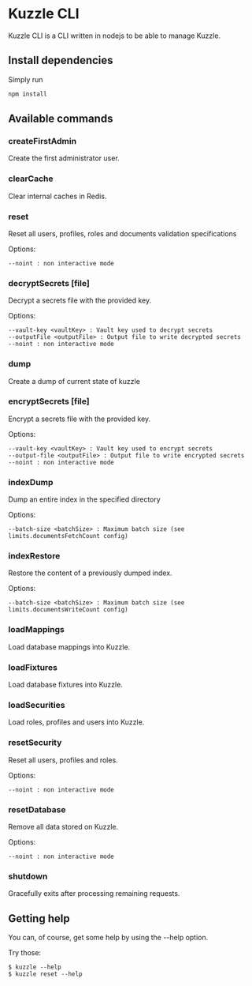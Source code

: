 # Kuzzle CLI

Kuzzle CLI is a CLI written in nodejs to be able to manage Kuzzle.

## Install dependencies

Simply run

```sh
npm install
```

## Available commands

### createFirstAdmin

Create the first administrator user.

### clearCache

Clear internal caches in Redis.

### reset

Reset all users, profiles, roles and documents validation specifications

Options:

    --noint : non interactive mode

### decryptSecrets [file]

Decrypt a secrets file with the provided key.

Options:

    --vault-key <vaultKey> : Vault key used to decrypt secrets
    --outputFile <outputFile> : Output file to write decrypted secrets
    --noint : non interactive mode

### dump

Create a dump of current state of kuzzle

### encryptSecrets [file]

Encrypt a secrets file with the provided key.

Options:

    --vault-key <vaultKey> : Vault key used to encrypt secrets
    --output-file <outputFile> : Output file to write encrypted secrets
    --noint : non interactive mode

### indexDump <index> <path>

Dump an entire index in the specified directory

Options:

    --batch-size <batchSize> : Maximum batch size (see limits.documentsFetchCount config)

### indexRestore <path>

Restore the content of a previously dumped index.

Options:

    --batch-size <batchSize> : Maximum batch size (see limits.documentsWriteCount config)

### loadMappings <file>

Load database mappings into Kuzzle.

### loadFixtures <file>

Load database fixtures into Kuzzle.

### loadSecurities <file>

Load roles, profiles and users into Kuzzle.

### resetSecurity

Reset all users, profiles and roles.

Options:

    --noint : non interactive mode

### resetDatabase

Remove all data stored on Kuzzle.

Options:    

    --noint : non interactive mode

### shutdown

Gracefully exits after processing remaining requests.

## Getting help

You can, of course, get some help by using the --help option.

Try those:

```
$ kuzzle --help
$ kuzzle reset --help
```
